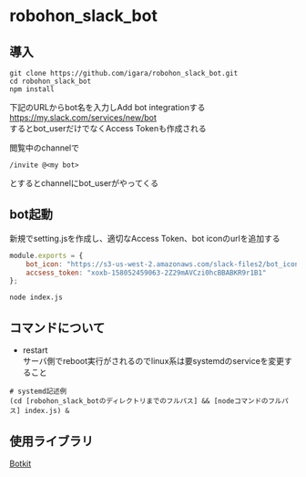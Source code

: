 # robohon_slack_bot

## 導入

```
git clone https://github.com/igara/robohon_slack_bot.git
cd robohon_slack_bot
npm install
```

下記のURLからbot名を入力しAdd bot integrationする
https://my.slack.com/services/new/bot  
するとbot_userだけでなくAccess Tokenも作成される  

閲覧中のchannelで
```
/invite @<my bot>
```
とするとchannelにbot_userがやってくる

## bot起動

新規でsetting.jsを作成し、適切なAccess Token、bot iconのurlを追加する

``` 新規でsetting.js
module.exports = {
	bot_icon: "https://s3-us-west-2.amazonaws.com/slack-files2/bot_icons/2017-03-21/157374660738_48.png",
	accsess_token: "xoxb-158052459063-2Z29mAVCzi0hcBBABKR9r1B1"
};
```

```
node index.js
```

## コマンドについて

- restart  
サーバ側でreboot実行がされるのでlinux系は要systemdのserviceを変更すること
```
# systemd記述例
(cd [robohon_slack_botのディレクトリまでのフルパス] && [nodeコマンドのフルパス] index.js) &

```

## 使用ライブラリ

[Botkit](https://github.com/howdyai/botkit)  

